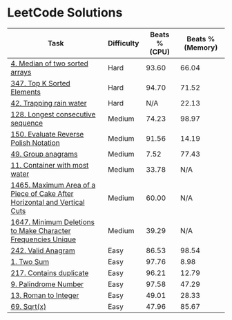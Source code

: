 # LeetCode Solutions


| Task | Difficulty | Beats % (CPU) | Beats % (Memory) |
|--|--|--|--|
| [4. Median of two sorted arrays](https://leetcode.com/problems/median-of-two-sorted-arrays/) | Hard | 93.60 | 66.04 |
| [347. Top K Sorted Elements](https://leetcode.com/problems/top-k-frequent-elements/) | Hard | 94.70 | 71.52 |
| [42. Trapping rain water](https://leetcode.com/problems/trapping-rain-water/) | Hard | N/A | 22.13 |
| [128. Longest consecutive sequence](https://leetcode.com/problems/longest-consecutive-sequence/) | Medium | 74.23 | 98.97 |
| [150. Evaluate Reverse Polish Notation](https://leetcode.com/problems/evaluate-reverse-polish-notation/) | Medium | 91.56 | 14.19 |
| [49. Group anagrams](https://leetcode.com/problems/group-anagrams/) | Medium | 7.52 | 77.43 |
| [11. Container with most water](https://leetcode.com/problems/container-with-most-water/) | Medium | 33.78 | N/A |
| [1465. Maximum Area of a Piece of Cake After Horizontal and Vertical Cuts](https://leetcode.com/problems/maximum-area-of-a-piece-of-cake-after-horizontal-and-vertical-cuts/) | Medium | 60.00 | N/A |
| [1647. Minimum Deletions to Make Character Frequencies Unique](https://leetcode.com/problems/minimum-deletions-to-make-character-frequencies-unique/) | Medium | 39.29 | N/A |
| [242. Valid Anagram](https://leetcode.com/problems/valid-anagram/) | Easy | 86.53 | 98.54 |
| [1. Two Sum](https://leetcode.com/problems/two-sum/) | Easy | 97.76 | 8.98 |
| [217. Contains duplicate](https://leetcode.com/problems/contains-duplicate/) | Easy | 96.21 | 12.79 |
| [9. Palindrome Number](https://leetcode.com/problems/palindrome-number/) | Easy | 97.58 | 47.29 |
| [13. Roman to Integer](https://leetcode.com/problems/roman-to-integer/) | Easy | 49.01 | 28.33 |
| [69. Sqrt(x)](https://leetcode.com/problems/sqrtx/) | Easy | 47.96 | 85.67 |

